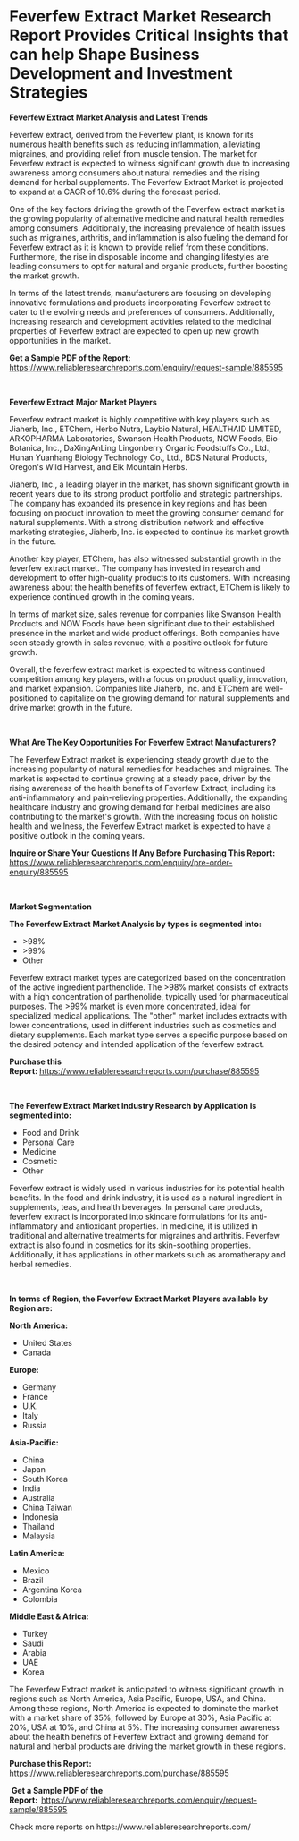 <p><h1>Feverfew Extract Market Research Report Provides Critical Insights that can help Shape Business Development and Investment Strategies</h1></p><p><strong>Feverfew Extract Market Analysis and Latest Trends</strong></p>
<p><p>Feverfew extract, derived from the Feverfew plant, is known for its numerous health benefits such as reducing inflammation, alleviating migraines, and providing relief from muscle tension. The market for Feverfew extract is expected to witness significant growth due to increasing awareness among consumers about natural remedies and the rising demand for herbal supplements. The Feverfew Extract Market is projected to expand at a CAGR of 10.6% during the forecast period.</p><p>One of the key factors driving the growth of the Feverfew extract market is the growing popularity of alternative medicine and natural health remedies among consumers. Additionally, the increasing prevalence of health issues such as migraines, arthritis, and inflammation is also fueling the demand for Feverfew extract as it is known to provide relief from these conditions. Furthermore, the rise in disposable income and changing lifestyles are leading consumers to opt for natural and organic products, further boosting the market growth.</p><p>In terms of the latest trends, manufacturers are focusing on developing innovative formulations and products incorporating Feverfew extract to cater to the evolving needs and preferences of consumers. Additionally, increasing research and development activities related to the medicinal properties of Feverfew extract are expected to open up new growth opportunities in the market.</p></p>
<p><strong>Get a Sample PDF of the Report:&nbsp;</strong> <a href="https://www.reliableresearchreports.com/enquiry/request-sample/885595">https://www.reliableresearchreports.com/enquiry/request-sample/885595</a></p>
<p>&nbsp;</p>
<p><strong>Feverfew Extract Major Market Players</strong></p>
<p><p>Feverfew extract market is highly competitive with key players such as Jiaherb, Inc., ETChem, Herbo Nutra, Laybio Natural, HEALTHAID LIMITED, ARKOPHARMA Laboratories, Swanson Health Products, NOW Foods, Bio-Botanica, Inc., DaXingAnLing Lingonberry Organic Foodstuffs Co., Ltd., Hunan Yuanhang Biology Technology Co., Ltd., BDS Natural Products, Oregon's Wild Harvest, and Elk Mountain Herbs.</p><p>Jiaherb, Inc., a leading player in the market, has shown significant growth in recent years due to its strong product portfolio and strategic partnerships. The company has expanded its presence in key regions and has been focusing on product innovation to meet the growing consumer demand for natural supplements. With a strong distribution network and effective marketing strategies, Jiaherb, Inc. is expected to continue its market growth in the future.</p><p>Another key player, ETChem, has also witnessed substantial growth in the feverfew extract market. The company has invested in research and development to offer high-quality products to its customers. With increasing awareness about the health benefits of feverfew extract, ETChem is likely to experience continued growth in the coming years.</p><p>In terms of market size, sales revenue for companies like Swanson Health Products and NOW Foods have been significant due to their established presence in the market and wide product offerings. Both companies have seen steady growth in sales revenue, with a positive outlook for future growth.</p><p>Overall, the feverfew extract market is expected to witness continued competition among key players, with a focus on product quality, innovation, and market expansion. Companies like Jiaherb, Inc. and ETChem are well-positioned to capitalize on the growing demand for natural supplements and drive market growth in the future.</p></p>
<p>&nbsp;</p>
<p><strong>What Are The Key Opportunities For Feverfew Extract Manufacturers?</strong></p>
<p><p>The Feverfew Extract market is experiencing steady growth due to the increasing popularity of natural remedies for headaches and migraines. The market is expected to continue growing at a steady pace, driven by the rising awareness of the health benefits of Feverfew Extract, including its anti-inflammatory and pain-relieving properties. Additionally, the expanding healthcare industry and growing demand for herbal medicines are also contributing to the market's growth. With the increasing focus on holistic health and wellness, the Feverfew Extract market is expected to have a positive outlook in the coming years.</p></p>
<p><strong>Inquire or Share Your Questions If Any Before Purchasing This Report:</strong> <a href="https://www.reliableresearchreports.com/enquiry/pre-order-enquiry/885595">https://www.reliableresearchreports.com/enquiry/pre-order-enquiry/885595</a></p>
<p>&nbsp;</p>
<p><strong>Market Segmentation</strong></p>
<p><strong>The Feverfew Extract Market Analysis by types is segmented into:</strong></p>
<p><ul><li>>98%</li><li>>99%</li><li>Other</li></ul></p>
<p><p>Feverfew extract market types are categorized based on the concentration of the active ingredient parthenolide. The >98% market consists of extracts with a high concentration of parthenolide, typically used for pharmaceutical purposes. The >99% market is even more concentrated, ideal for specialized medical applications. The "other" market includes extracts with lower concentrations, used in different industries such as cosmetics and dietary supplements. Each market type serves a specific purpose based on the desired potency and intended application of the feverfew extract.</p></p>
<p><strong>Purchase this Report:&nbsp;</strong><a href="https://www.reliableresearchreports.com/purchase/885595">https://www.reliableresearchreports.com/purchase/885595</a></p>
<p>&nbsp;</p>
<p><strong>The Feverfew Extract Market Industry Research by Application is segmented into:</strong></p>
<p><ul><li>Food and Drink</li><li>Personal Care</li><li>Medicine</li><li>Cosmetic</li><li>Other</li></ul></p>
<p><p>Feverfew extract is widely used in various industries for its potential health benefits. In the food and drink industry, it is used as a natural ingredient in supplements, teas, and health beverages. In personal care products, feverfew extract is incorporated into skincare formulations for its anti-inflammatory and antioxidant properties. In medicine, it is utilized in traditional and alternative treatments for migraines and arthritis. Feverfew extract is also found in cosmetics for its skin-soothing properties. Additionally, it has applications in other markets such as aromatherapy and herbal remedies.</p></p>
<p>&nbsp;</p>
<p><strong>In terms of Region, the Feverfew Extract Market Players available by Region are:</strong></p>
<p>
    <p> <strong> North America: </strong>
        <ul>
            <li>United States</li>
            <li>Canada</li>
        </ul>
        </p> 
    <p> <strong> Europe: </strong>
        <ul>
            <li>Germany</li>
            <li>France</li>
            <li>U.K.</li>
            <li>Italy</li>
            <li>Russia</li>
        </ul>
        </p> 
    <p> <strong> Asia-Pacific: </strong>
        <ul>
            <li>China</li>
            <li>Japan</li>
            <li>South Korea</li>
            <li>India</li>
            <li>Australia</li>
            <li>China Taiwan</li>
            <li>Indonesia</li>
            <li>Thailand</li>
            <li>Malaysia</li>
        </ul>
        </p> 
    <p> <strong> Latin America: </strong>
        <ul>
            <li>Mexico</li>
            <li>Brazil</li>
            <li>Argentina Korea</li>
            <li>Colombia</li>
        </ul>
        </p> 
    <p> <strong> Middle East & Africa: </strong>
        <ul>
            <li>Turkey</li>
            <li>Saudi</li>
            <li>Arabia</li>
            <li>UAE</li>
            <li>Korea</li>
        </ul>
    </p>
    </p>
<p><p>The Feverfew Extract market is anticipated to witness significant growth in regions such as North America, Asia Pacific, Europe, USA, and China. Among these regions, North America is expected to dominate the market with a market share of 35%, followed by Europe at 30%, Asia Pacific at 20%, USA at 10%, and China at 5%. The increasing consumer awareness about the health benefits of Feverfew Extract and growing demand for natural and herbal products are driving the market growth in these regions.</p></p>
<p><strong>Purchase this Report: </strong><a href="https://www.reliableresearchreports.com/purchase/885595">https://www.reliableresearchreports.com/purchase/885595</a></p>
<p>&nbsp;<strong>Get a Sample PDF of the Report:&nbsp;&nbsp;</strong><a href="https://www.reliableresearchreports.com/enquiry/request-sample/885595">https://www.reliableresearchreports.com/enquiry/request-sample/885595</a></p>
<p><strong></strong></p>
<p>Check more reports on https://www.reliableresearchreports.com/</p>